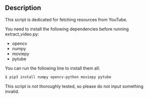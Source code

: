 ## Description
This script is dedicated for fetching resources from YouTube.

You need to install the following dependencies before running extract_video.py:
- opencv
- numpy
- moviepy
- pytube

You can run the following line to install them all:
```bash
$ pip3 install numpy opencv-python moviepy pytube
```

This script is not thoroughly tested, so please do not input something invalid.
